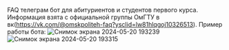FAQ телеграм бот для абитуриентов и студентов первого курса. Информация взята с официальной группы ОмГТУ в вк(https://vk.com/@omskpoliteh-faq?ysclid=lw81hlqgoj10326513). Пример работы бота:
![Снимок экрана 2024-05-20 193239](https://github.com/Psheytor/FAQbot/assets/162032665/d6f3ce6f-6c7e-4a0a-b2cf-0ee529306603)
![Снимок экрана 2024-05-20 193315](https://github.com/Psheytor/FAQbot/assets/162032665/b4b274e0-6ac2-4d7d-9499-76162ae0d82c)
